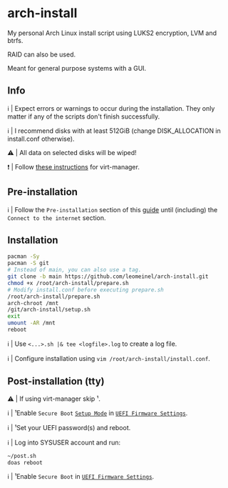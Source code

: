 # arch-install

My personal Arch Linux install script using LUKS2 encryption, LVM and btrfs.

RAID can also be used.

Meant for general purpose systems with a GUI.

## Info

:information_source: | Expect errors or warnings to occur during the installation. They only matter if any of the scripts don't finish successfully.

:information_source: | I recommend disks with at least 512GiB (change DISK_ALLOCATION in install.conf otherwise).

:warning: | All data on selected disks will be wiped!

:exclamation: | Follow [these instructions](https://github.com/leomeinel/arch-install/blob/main/virt-manager.md) for virt-manager.

## Pre-installation

:information_source: | Follow the `Pre-installation` section of this [guide](https://wiki.archlinux.org/title/Installation_guide#Pre-installation) until (including) the `Connect to the internet` section.

## Installation

```sh
pacman -Sy
pacman -S git
# Instead of main, you can also use a tag.
git clone -b main https://github.com/leomeinel/arch-install.git
chmod +x /root/arch-install/prepare.sh
# Modify install.conf before executing prepare.sh
/root/arch-install/prepare.sh
arch-chroot /mnt
/git/arch-install/setup.sh
exit
umount -AR /mnt
reboot
```

:information_source: | Use `<...>.sh |& tee <logfile>.log` to create a log file.

:information_source: | Configure installation using `vim /root/arch-install/install.conf`.

## Post-installation (tty)

:warning: | If using virt-manager skip ¹.

:information_source: | ¹Enable `Secure Boot` [`Setup Mode`](https://wiki.archlinux.org/title/Unified_Extensible_Firmware_Interface/Secure_Boot#Putting_firmware_in_"Setup_Mode") in [`UEFI Firmware Settings`](https://wiki.archlinux.org/title/Unified_Extensible_Firmware_Interface/Secure_Boot#Before_booting_the_OS).

:information_source: | ¹Set your UEFI password(s) and reboot.

:information_source: | Log into SYSUSER account and run:

```sh
~/post.sh
doas reboot
```

:information_source: | ¹Enable `Secure Boot` in [`UEFI Firmware Settings`](https://wiki.archlinux.org/title/Unified_Extensible_Firmware_Interface/Secure_Boot#Before_booting_the_OS).
